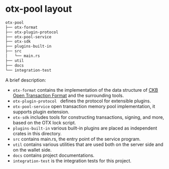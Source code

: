 # otx-pool layout

```sh
otx-pool
├── otx-format 
├── otx-plugin-protocol 
├── otx-pool-service
├── otx-sdk
├── plugins-built-in
├── src
│   └── main.rs
├── util
├── docs
└── integration-test
```

A brief description:

- `otx-format` contains the implementation of the data structure of [CKB Open Transaction Format](https://github.com/nervosnetwork/rfcs/pull/406) and the surrounding tools.
- `otx-plugin-protocol ` defines the protocol for extensible plugins.
- `otx-pool-service` open transaction memory pool implementation, it supports plugin extension.
- `otx-sdk` includes tools for constructing transactions, signing, and more, based on the OTX lock script.
- `plugins-built-in` various built-in plugins are placed as independent crates in this directory.
- `src` contains main.rs, the entry point of the service program.
- `util` contains various utilities that are used both on the server side and on the wallet side.
- `docs` contains project documentations.
- `integration-test` is the integration tests for this project.
